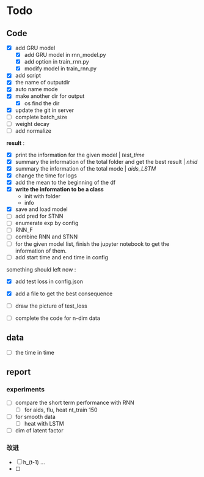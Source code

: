 # Todo
## Code
- [x] add GRU model
    - [x] add GRU model in rnn_model.py
    - [x] add option in train_rnn.py
    - [x] modify model in train_rnn.py
- [x] add script
- [x] the name of  outputdir
- [x] auto name mode
- [x] make another dir for output
    - [x] os find the dir
- [x] update the git in server
- [ ] complete batch_size
- [ ] weight decay
- [ ] add normalize

**result** : 
- [x] print the information for the given model | *test_time* 
- [x] summary the information of the total folder and get the best result | *nhid*
- [x] summary the information of the total mode | *aids_LSTM*
- [x] change the time for logs
- [x] add the mean to the beginning of the df
- [x] **write the information to be a class**
    - init with folder
    - info
- [x] save and load model
- [ ] add pred for STNN
- [ ] enumerate exp by config
- [ ] RNN_F
- [ ] combine RNN and STNN
- [ ] for the given model list, finish the jupyter notebook to get the information of them.
- [ ] add start time and end time in config

something should left now : 
- [x] add test loss in config.json
- [x] add a file to get the best consequence
- [ ] draw the picture of test_loss
- [ ] complete the code for n-dim data


## data 
- [ ] the time in time

## report 
### experiments
- [ ] compare the short term performance with RNN
    - [ ] for aids, flu, heat nt_train 150

- [ ] for smooth data
    - [ ] heat with LSTM
- [ ] dim of latent factor
### 改进
- [ ] h_(t-1) ...
- [ ] 